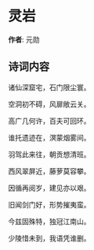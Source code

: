 # 灵岩

**作者**: 元勋

## 诗词内容

诸仙深窟宅，石门限尘寰。

空洞初不碍，风扉敞云关。

高广几何许，百夫可回环。

谁托遗迹在，溟蒙烟雾间。

羽驾此来往，朝贡想清班。

西风翠屏近，藤萝莫容攀。

因循再阅岁，建见亦以艰。

旧闻剑门好，形势摧夷蛮。

今兹固殊特，独冠江南山。

少陵惜未到，我语凭谁删。

